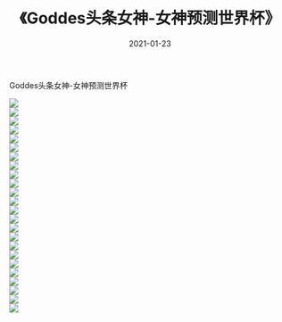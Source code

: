 ﻿---
layout: post
title:  《Goddes头条女神-女神预测世界杯》
date:   2021-01-23
img: http://img.660000.xyz/Sharelink/网络美图/2021/Goddes头条女神-女神预测世界杯/000.jpg
categories: [美女, 清纯, 唯美]
---

Goddes头条女神-女神预测世界杯

  ![](http://img.660000.xyz/Sharelink/网络美图/2021/Goddes头条女神-女神预测世界杯/001.jpg) <br> ![](http://img.660000.xyz/Sharelink/网络美图/2021/Goddes头条女神-女神预测世界杯/002.jpg) <br> ![](http://img.660000.xyz/Sharelink/网络美图/2021/Goddes头条女神-女神预测世界杯/003.jpg) <br> ![](http://img.660000.xyz/Sharelink/网络美图/2021/Goddes头条女神-女神预测世界杯/004.jpg) <br> ![](http://img.660000.xyz/Sharelink/网络美图/2021/Goddes头条女神-女神预测世界杯/005.jpg) <br> ![](http://img.660000.xyz/Sharelink/网络美图/2021/Goddes头条女神-女神预测世界杯/006.jpg) <br> ![](http://img.660000.xyz/Sharelink/网络美图/2021/Goddes头条女神-女神预测世界杯/007.jpg) <br> ![](http://img.660000.xyz/Sharelink/网络美图/2021/Goddes头条女神-女神预测世界杯/008.jpg) <br> ![](http://img.660000.xyz/Sharelink/网络美图/2021/Goddes头条女神-女神预测世界杯/009.jpg) <br> ![](http://img.660000.xyz/Sharelink/网络美图/2021/Goddes头条女神-女神预测世界杯/010.jpg) <br> ![](http://img.660000.xyz/Sharelink/网络美图/2021/Goddes头条女神-女神预测世界杯/011.jpg) <br> ![](http://img.660000.xyz/Sharelink/网络美图/2021/Goddes头条女神-女神预测世界杯/012.jpg) <br> ![](http://img.660000.xyz/Sharelink/网络美图/2021/Goddes头条女神-女神预测世界杯/013.jpg) <br> ![](http://img.660000.xyz/Sharelink/网络美图/2021/Goddes头条女神-女神预测世界杯/014.jpg) <br> ![](http://img.660000.xyz/Sharelink/网络美图/2021/Goddes头条女神-女神预测世界杯/015.jpg) <br> ![](http://img.660000.xyz/Sharelink/网络美图/2021/Goddes头条女神-女神预测世界杯/016.jpg) <br> ![](http://img.660000.xyz/Sharelink/网络美图/2021/Goddes头条女神-女神预测世界杯/017.jpg) <br> ![](http://img.660000.xyz/Sharelink/网络美图/2021/Goddes头条女神-女神预测世界杯/018.jpg) <br> ![](http://img.660000.xyz/Sharelink/网络美图/2021/Goddes头条女神-女神预测世界杯/019.jpg) <br> ![](http://img.660000.xyz/Sharelink/网络美图/2021/Goddes头条女神-女神预测世界杯/020.jpg) <br> ![](http://img.660000.xyz/Sharelink/网络美图/2021/Goddes头条女神-女神预测世界杯/021.jpg) <br> ![](http://img.660000.xyz/Sharelink/网络美图/2021/Goddes头条女神-女神预测世界杯/022.jpg) <br> ![](http://img.660000.xyz/Sharelink/网络美图/2021/Goddes头条女神-女神预测世界杯/023.jpg) <br> ![](http://img.660000.xyz/Sharelink/网络美图/2021/Goddes头条女神-女神预测世界杯/024.jpg) <br>